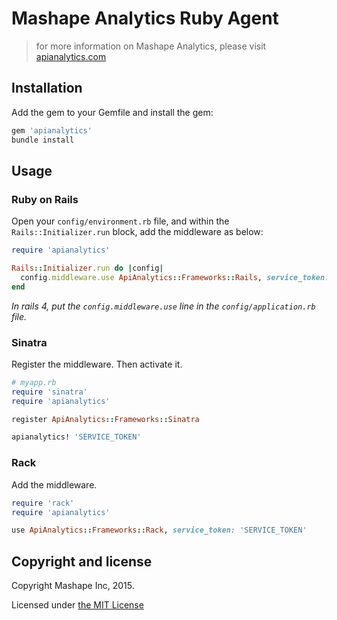 # Mashape Analytics Ruby Agent

> for more information on Mashape Analytics, please visit [apianalytics.com](https://www.apianalytics.com)

## Installation

Add the gem to your Gemfile and install the gem:

```sh
gem 'apianalytics'
bundle install
```

## Usage

### Ruby on Rails

Open your `config/environment.rb` file, and within the `Rails::Initializer.run` block, add the middleware as below:

```ruby
require 'apianalytics'

Rails::Initializer.run do |config|
  config.middleware.use ApiAnalytics::Frameworks::Rails, service_token: 'SERVICE_TOKEN'
end
```

*In rails 4, put the `config.middleware.use` line in the `config/application.rb` file.*

### Sinatra

Register the middleware. Then activate it.

```ruby
# myapp.rb
require 'sinatra'
require 'apianalytics'

register ApiAnalytics::Frameworks::Sinatra

apianalytics! 'SERVICE_TOKEN'
```


### Rack

Add the middleware.

```ruby
require 'rack'
require 'apianalytics'

use ApiAnalytics::Frameworks::Rack, service_token: 'SERVICE_TOKEN'
```

## Copyright and license

Copyright Mashape Inc, 2015.

Licensed under [the MIT License](https://github.com/Mashape/analytics-agent-ruby/blob/master/LICENSE)

